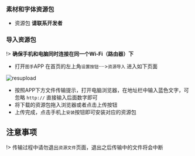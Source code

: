 ### 素材和字体资源包

- 资源包 **请联系开发者** 

### 导入资源包

!>  **确保手机和电脑同时连接在同一个Wi-Fi（路由器）下** 
- 打开`图手`APP 在首页的左上角`设置按钮`····>`资源导入` 进入如下页面

![resupload](../_images/resupload.jpg ':size=320*500')

- 按照APP下方文件传输提示，打开电脑浏览器，在地址栏中输入蓝色文字，可忽略 `http://` 直接输入后面数字即可
- 将下载的资源包拖入浏览器或者点击上传按钮
- 上传完成，点击手机上`安装`按钮即可安装对应的资源包


## 注意事项
!> 传输过程中请勿退出`资源文件`页面，退出之后传输中的文件将会中断